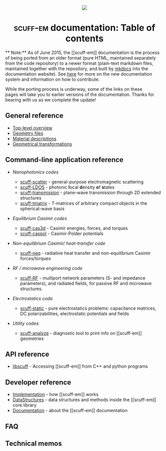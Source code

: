 <p align="center"><img align="center" src="img/scuffEMLogo.png"></p>

<p align="center"><h1 align="center">
 <span class="SmallCaps">scuff-em</span> documentation: Table of contents
</h1> 
</p>

** Note:** As of June 2015, the [[scuff-em]] documentation is the process
   of being ported from an older format (pure HTML, maintained separately
   from the code repository) to a newer format (plain-text markdown files,
   maintained together with the repository, and built by
   [mkdocs](http://www.mkdocs.org) into the documentation website).
   See [here](forDevelopers/Documentation.md)
   for more on the new documentation system and information
   on how to contribute.

   While the porting process is underway, some of the links on these  
   pages will take you to earlier versions of the documentation. Thanks
   for bearing with us as we complete the update!

## General reference

* [Top-level overview](reference/TopLevel.md)
* [Geometry files](reference/Geometries.md)
* [Material descriptions](reference/Materials.md)
* [Geometrical transformations](reference/Transformations.md)

## Command-line application reference

* *Nanophotonics codes*
    * [scuff-scatter][scuff-scatter]            - general-purpose electromagnetic scattering
    * [scuff-LDOS][scuff-LDOS]                  - photonic **l**ocal **d**ensity **o**f **s**tates
    * [scuff-transmission][scuff-transmission]  - plane-wave transmission through 2D extended structures
    * [scuff-tmatrix][scuff-tmatrix]            - T-matrices of arbitrary compact objects in the spherical-wave basis  

* *Equilibrium Casimir codes*
    - [scuff-cas3d][scuff-cas3d]   - Casimir energies, forces, and torques
    - [scuff-caspol][scuff-caspol] - Casimir-Polder potentials
       
      
* *Non-equilibrium Casimir/ heat-transfer code*
    - [scuff-neq][scuff-neq]       - radiative heat transfer and non-equilibrium Casimir forces/torques
  
  
* *RF / microwave engineering code*
    - [scuff-RF][scuff-RF]         - multiport network parameters
                                     (S- and impedance parameters),
                                     and radiated fields, for passive RF
                                     and microwave structures.

* *Electrostatics code*

    - [scuff-static][scuff-static] - pure electrostatics problems:
                                     capacitance matrices, DC polarizabilities,
                                     electrostatic potentials and fields

* *Utility codes*
    - [scuff-analyze][scuff-analyze] - diagnostic tool to print info on [[scuff-em]] geometries

## API reference

* [libscuff][libscuff] - Accessing [[scuff-em]] from C++ and python programs

## Developer reference

* [Implementation][Implementation] - how [[scuff-em]] works
* [DataStructures][DataStructures] - data structures and methods inside the [[scuff-em]] core library
* [Documentation][Documentation]   - about the [[scuff-em]] documentation

## FAQ

## Technical memos

[scuffEMLogo]:        img/scuffEMLogo.png
[scuff-scatter]:      applications/scuff-scatter/scuff-scatter.md
[scuff-LDOS]:         applications/scuff-LDOS/scuff-LDOS.md
[scuff-transmission]: applications/scuff-transmission/scuff-transmission.md
[scuff-tmatrix]:      applications/scuff-tmatrix/scuff-tmatrix.md
[scuff-cas3D]:        applications/scuff-cas3d/scuff-cas3d.md
[scuff-caspol]:       applications/scuff-caspol/scuff-caspol.md
[scuff-neq]:          applications/scuff-neq/scuff-neq.md
[scuff-RF]:           applications/scuff-RF/scuff-RF.md
[scuff-static]:       applications/scuff-static/scuff-static.md
[scuff-analyze]:      applications/scuff-analyze/scuff-analyze.md
[libscuff]:           API/libscuff.md
[Implementation]:     forDevelopers/Implementation.md
[DataStructures]:     forDevelopers/DataStructures.md
[Documentation]:      forDevelopers/Documentation.md
